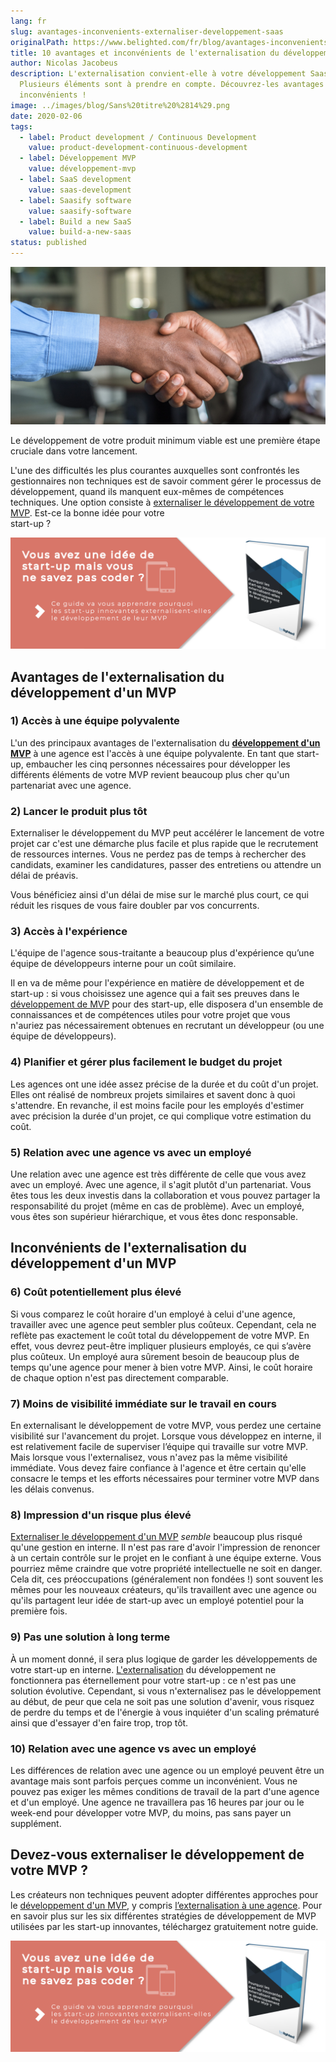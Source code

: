 ```yaml
---
lang: fr
slug: avantages-inconvenients-externaliser-developpement-saas
originalPath: https://www.belighted.com/fr/blog/avantages-inconvenients-externaliser-developpement-saas
title: 10 avantages et inconvénients de l'externalisation du développement SaaS
author: Nicolas Jacobeus
description: L'externalisation convient-elle à votre développement Saas ?
  Plusieurs éléments sont à prendre en compte. Découvrez-les avantages et
  inconvénients !
image: ../images/blog/Sans%20titre%20%2814%29.png
date: 2020-02-06
tags:
  - label: Product development / Continuous Development
    value: product-development-continuous-development
  - label: Développement MVP
    value: développement-mvp
  - label: SaaS development
    value: saas-development
  - label: Saasify software
    value: saasify-software
  - label: Build a new SaaS
    value: build-a-new-saas
status: published
---
```

![avantages-inconvenients-externaliser-developpement-saas](/content/images/legacy/PNS5v9EIdj5hee1042Nvq.png)

Le développement de votre produit minimum viable est une première étape cruciale dans votre lancement.

L'une des difficultés les plus courantes auxquelles sont confrontés les gestionnaires non techniques est de savoir comment gérer le processus de développement, quand ils manquent eux-mêmes de compétences techniques. Une option consiste à [externaliser le développement de votre MVP](/fr/ressources/ebook-externaliser-developpement-mvp). Est-ce la bonne idée pour votre  
start-up ?

[![Nouveau call-to-action](/content/images/legacy/aT-qcraOXB4F5eu_1iBV7.png)](https://cta-redirect.hubspot.com/cta/redirect/1684659/4b0783da-e328-4356-8375-9e4da3107f31)

**Avantages de l'externalisation du développement d'un MVP**
------------------------------------------------------------

### 1) Accès à une équipe polyvalente

L'un des principaux avantages de l'externalisation du [**développement d'un MVP**](/fr/developpement-mvp) à une agence est l'accès à une équipe polyvalente. En tant que start-up, embaucher les cinq personnes nécessaires pour développer les différents éléments de votre MVP revient beaucoup plus cher qu'un partenariat avec une agence.

### 2) Lancer le produit plus tôt

Externaliser le développement du MVP peut accélérer le lancement de votre projet car c'est une démarche plus facile et plus rapide que le recrutement de ressources internes. Vous ne perdez pas de temps à rechercher des candidats, examiner les candidatures, passer des entretiens ou attendre un délai de préavis.

Vous bénéficiez ainsi d'un délai de mise sur le marché plus court, ce qui réduit les risques de vous faire doubler par vos concurrents.

### 3) Accès à l'expérience

L'équipe de l'agence sous-traitante a beaucoup plus d'expérience qu’une équipe de développeurs interne pour un coût similaire.

Il en va de même pour l'expérience en matière de développement et de start-up : si vous choisissez une agence qui a fait ses preuves dans le [développement de MVP](/fr/developpement-mvp) pour des start-up, elle disposera d'un ensemble de connaissances et de compétences utiles pour votre projet que vous n'auriez pas nécessairement obtenues en recrutant un développeur (ou une équipe de développeurs).

### 4) Planifier et gérer plus facilement le budget du projet

Les agences ont une idée assez précise de la durée et du coût d'un projet. Elles ont réalisé de nombreux projets similaires et savent donc à quoi s'attendre. En revanche, il est moins facile pour les employés d'estimer avec précision la durée d'un projet, ce qui complique votre estimation du coût.

### 5) Relation avec une agence vs avec un employé

Une relation avec une agence est très différente de celle que vous avez avec un employé. Avec une agence, il s'agit plutôt d'un partenariat. Vous êtes tous les deux investis dans la collaboration et vous pouvez partager la responsabilité du projet (même en cas de problème). Avec un employé, vous êtes son supérieur hiérarchique, et vous êtes donc responsable.

**Inconvénients de l'externalisation du développement d'un MVP**
----------------------------------------------------------------

### 6) Coût potentiellement plus élevé

Si vous comparez le coût horaire d'un employé à celui d'une agence, travailler avec une agence peut sembler plus coûteux. Cependant, cela ne reflète pas exactement le coût total du développement de votre MVP. En effet, vous devrez peut-être impliquer plusieurs employés, ce qui s’avère plus coûteux. Un employé aura sûrement besoin de beaucoup plus de temps qu'une agence pour mener à bien votre MVP. Ainsi, le coût horaire de chaque option n'est pas directement comparable.

### 7) Moins de visibilité immédiate sur le travail en cours

En externalisant le développement de votre MVP, vous perdez une certaine visibilité sur l'avancement du projet. Lorsque vous développez en interne, il est relativement facile de superviser l’équipe qui travaille sur votre MVP. Mais lorsque vous l'externalisez, vous n'avez pas la même visibilité immédiate. Vous devez faire confiance à l'agence et être certain qu'elle consacre le temps et les efforts nécessaires pour terminer votre MVP dans les délais convenus.

### 8) Impression d'un risque plus élevé

[Externaliser le développement d'un MVP](/fr/ressources/ebook-externaliser-developpement-mvp) _semble_ beaucoup plus risqué qu'une gestion en interne. Il n'est pas rare d'avoir l'impression de renoncer à un certain contrôle sur le projet en le confiant à une équipe externe. Vous pourriez même craindre que votre propriété intellectuelle ne soit en danger. Cela dit, ces préoccupations (généralement non fondées !) sont souvent les mêmes pour les nouveaux créateurs, qu'ils travaillent avec une agence ou qu'ils partagent leur idée de start-up avec un employé potentiel pour la première fois.

### 9) Pas une solution à long terme

À un moment donné, il sera plus logique de garder les développements de votre start-up en interne. [L'externalisation](/fr/ressources/ebook-externaliser-developpement-mvp) du développement ne fonctionnera pas éternellement pour votre start-up : ce n'est pas une solution évolutive. Cependant, si vous n'externalisez pas le développement au début, de peur que cela ne soit pas une solution d'avenir, vous risquez de perdre du temps et de l'énergie à vous inquiéter d'un scaling prématuré ainsi que d'essayer d'en faire trop, trop tôt.

### 10) Relation avec une agence vs avec un employé

Les différences de relation avec une agence ou un employé peuvent être un avantage mais sont parfois perçues comme un inconvénient. Vous ne pouvez pas exiger les mêmes conditions de travail de la part d'une agence et d'un employé. Une agence ne travaillera pas 16 heures par jour ou le week-end pour développer votre MVP, du moins, pas sans payer un supplément.

**Devez-vous externaliser le développement de votre MVP ?**
-----------------------------------------------------------

Les créateurs non techniques peuvent adopter différentes approches pour le [développement d'un MVP](/fr/developpement-mvp), y compris [l’externalisation à une agence](/fr/ressources/ebook-externaliser-developpement-mvp). Pour en savoir plus sur les six différentes stratégies de développement de MVP utilisées par les start-up innovantes, téléchargez gratuitement notre guide.

[![Nouveau call-to-action](/content/images/legacy/aT-qcraOXB4F5eu_1iBV7.png)](https://cta-redirect.hubspot.com/cta/redirect/1684659/4b0783da-e328-4356-8375-9e4da3107f31)